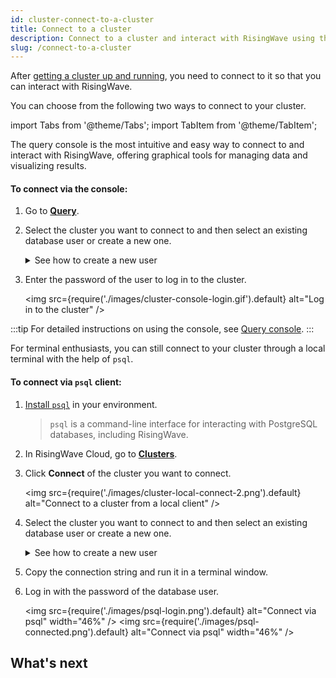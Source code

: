 ```yaml
---
id: cluster-connect-to-a-cluster
title: Connect to a cluster
description: Connect to a cluster and interact with RisingWave using the console or terminal.
slug: /connect-to-a-cluster
---
```


After [getting a cluster up and running](cluster-manage-clusters.md#create-a-cluster), you need to connect to it so that you can interact with RisingWave.

You can choose from the following two ways to connect to your cluster.

import Tabs from '@theme/Tabs';
import TabItem from '@theme/TabItem';

<Tabs queryString="method">

<TabItem value="console" label="Query console">

The query console is the most intuitive and easy way to connect to and interact with RisingWave, offering graphical tools for managing data and visualizing results.

#### To connect via the console:

1. Go to [**Query**](https://cloud.risingwave.com/console/).

2. Select the cluster you want to connect to and then select an existing database user or create a new one.

   <details>
   <summary>See how to create a new user</summary>

   Select **Create a new user** on the left, and type in the username and password to create it.
   <img
   src={require('./images/cluster-console-createuser.gif').default}
   alt="Create a database user"
   />
   </details>

3. Enter the password of the user to log in to the cluster.

   <img
   src={require('./images/cluster-console-login.gif').default}
   alt="Log in to the cluster"
   />

:::tip
For detailed instructions on using the console, see [Query console](console-overview.md).
:::

</TabItem>

<TabItem value="local" label="Local client">

For terminal enthusiasts, you can still connect to your cluster through a local terminal with the help of `psql`.

#### To connect via `psql` client:

1. [Install `psql`](/docs/current/install-psql-without-postgresql/) in your environment.

   > `psql` is a command-line interface for interacting with PostgreSQL databases, including RisingWave.

2. In RisingWave Cloud, go to [**Clusters**](https://cloud.risingwave.com/clusters/).
3. Click **Connect** of the cluster you want to connect.

   <img
   src={require('./images/cluster-local-connect-2.png').default}
   alt="Connect to a cluster from a local client"
   />

4. Select the cluster you want to connect to and then select an existing database user or create a new one.

   <details>
   <summary>See how to create a new user</summary>

   Select **Create a new user** on the left, and type in the username and password to create it.
   <img
   src={require('./images/cluster-local-createuser.gif').default}
   alt="Create a database user in a cluster"
   />
   </details>

5. Copy the connection string and run it in a terminal window.
6. Log in with the password of the database user.

   <img
   src={require('./images/psql-login.png').default}
   alt="Connect via psql"
   width="46%"
   />
   <img
   src={require('./images/psql-connected.png').default}
   alt="Connect via psql"
   width="46%"
   />

</TabItem>

</Tabs>

## What's next

<OutlinedCard
title="Develop with RisingWave Cloud"
content="RisingWave Cloud leverages the superpower of RisingWave, an open-source distributed SQL database specifically designed for stream processing. Start building your real-time applications with RisingWave, in the cloud."
cloud="develop-overview"
/>
